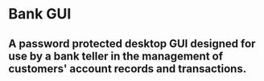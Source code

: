 # Bank GUI

## A password protected desktop GUI designed for use by a bank teller in the management of customers' account records and transactions.

